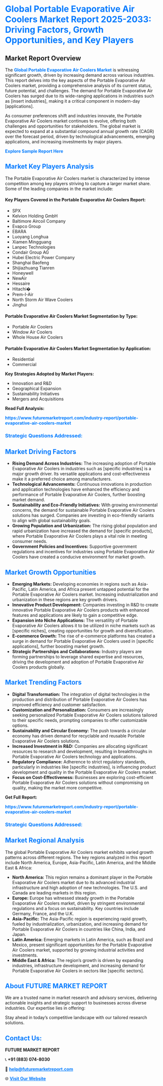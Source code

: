 <h1 style="color: #007BFF;">Global Portable Evaporative Air Coolers Market Report 2025-2033: Driving Factors, Growth Opportunities, and Key Players</h1>

<section id="overview">
<h2>Market Report Overview</h2>
<p>The <a href="https://www.futuremarketreport.com/industry-report/portable-evaporative-air-coolers-market" style="color: #007BFF; text-decoration: none;"><strong>Global Portable Evaporative Air Coolers Market</strong></a> is witnessing significant growth, driven by increasing demand across various industries. This report delves into the key aspects of the Portable Evaporative Air Coolers market, providing a comprehensive analysis of its current status, future potential, and challenges. The demand for Portable Evaporative Air Coolers has surged due to its wide-ranging applications in industries such as [insert industries], making it a critical component in modern-day [applications].</p>
<p>As consumer preferences shift and industries innovate, the Portable Evaporative Air Coolers market continues to evolve, offering both challenges and opportunities for stakeholders. The global market is expected to expand at a substantial compound annual growth rate (CAGR) over the forecast period, driven by technological advancements, emerging applications, and increasing investments by major players.</p>
</section>

<section id="overview">
<p><a href="https://www.futuremarketreport.com/request-sample/reportId=91343" style="color: #007BFF; text-decoration: none;"><strong>Explore Sample Report Here</strong></a></p>
</section>

<section id="key-players">
<h2 style="color: #007BFF;">Market Key Players Analysis</h2>
<p>The Portable Evaporative Air Coolers market is characterized by intense competition among key players striving to capture a larger market share. Some of the leading companies in the market include:</p>
<h4>Key Players Covered in the Portable Evaporative Air Coolers Report:</h4>
<ul><li>SPX</li><li>Kelvion Holding GmbH</li><li>Baltimore Aircoil Company</li><li>Evapco Group</li><li>EBARA</li><li>Luoyang Longhua</li><li>Xiamen Mingguang</li><li>Lanpec Technologies</li><li>Condair Group AG</li><li>Hubei Electric Power Company</li><li>Shanghai Baofeng</li><li>Shijiazhuang Tianren</li><li>Honeywell</li><li>NewAir</li><li>Hessaire</li><li>Hitachi�</li><li>Prem-I-Air</li><li>North Storm Air Wave Coolers</li><li>Jinghui</li></ul>
<h4>Portable Evaporative Air Coolers Market Segmentation by Type:</h4>
<ul><li>Portable Air Coolers</li><li>Window Air Coolers</li><li>Whole House Air Coolers</li></ul>

<h4>Portable Evaporative Air Coolers Market Segmentation by Application:</h4>
<ul><li>Residential</li><li>Commercial</li></ul>
<p><strong>Key Strategies Adopted by Market Players:</strong></p>
<ul>
<li>Innovation and R&D</li>
<li>Geographical Expansion</li>
<li>Sustainability Initiatives</li>
<li>Mergers and Acquisitions</li>
</ul>
</section>

<section>
<p><strong>Read Full Analysis: </strong></p><a href="https://www.futuremarketreport.com/industry-report/portable-evaporative-air-coolers-market" style="color: #007BFF; text-decoration: none;"><strong>https://www.futuremarketreport.com/industry-report/portable-evaporative-air-coolers-market</strong></a>
<h3 style="color: #007BFF;">Strategic Questions Addressed:</h3>
</section>

<section id="driving-factors">
<h2 style="color: #007BFF;">Market Driving Factors</h2>
<ul>
<li><strong>Rising Demand Across Industries:</strong> The increasing adoption of Portable Evaporative Air Coolers in industries such as [specific industries] is a major growth driver. Its versatile applications and cost-effectiveness make it a preferred choice among manufacturers.</li>
<li><strong>Technological Advancements:</strong> Continuous innovations in production and application technologies have enhanced the efficiency and performance of Portable Evaporative Air Coolers, further boosting market demand.</li>
<li><strong>Sustainability and Eco-Friendly Initiatives:</strong> With growing environmental concerns, the demand for sustainable Portable Evaporative Air Coolers solutions has surged. Companies are investing in eco-friendly variants to align with global sustainability goals.</li>
<li><strong>Growing Population and Urbanization:</strong> The rising global population and rapid urbanization have increased the demand for [specific products], where Portable Evaporative Air Coolers plays a vital role in meeting consumer needs.</li>
<li><strong>Government Policies and Incentives:</strong> Supportive government regulations and incentives for industries using Portable Evaporative Air Coolers have created a conducive environment for market growth.</li>
</ul>
</section>

<section id="growth-opportunities">
<h2 style="color: #007BFF;">Market Growth Opportunities</h2>
<ul>
<li><strong>Emerging Markets:</strong> Developing economies in regions such as Asia-Pacific, Latin America, and Africa present untapped potential for the Portable Evaporative Air Coolers market. Increasing industrialization and urbanization in these regions are key growth drivers.</li>
<li><strong>Innovative Product Development:</strong> Companies investing in R&D to create innovative Portable Evaporative Air Coolers products with enhanced features and applications are likely to gain a competitive edge.</li>
<li><strong>Expansion into Niche Applications:</strong> The versatility of Portable Evaporative Air Coolers allows it to be utilized in niche markets such as [specific niches], creating opportunities for growth and diversification.</li>
<li><strong>E-commerce Growth:</strong> The rise of e-commerce platforms has created a surge in demand for Portable Evaporative Air Coolers used in [specific applications], further boosting market growth.</li>
<li><strong>Strategic Partnerships and Collaborations:</strong> Industry players are forming partnerships to leverage shared expertise and resources, driving the development and adoption of Portable Evaporative Air Coolers products globally.</li>
</ul>
</section>

<section id="trending-factors">
<h2 style="color: #007BFF;">Market Trending Factors</h2>
<ul>
<li><strong>Digital Transformation:</strong> The integration of digital technologies in the production and distribution of Portable Evaporative Air Coolers has improved efficiency and customer satisfaction.</li>
<li><strong>Customization and Personalization:</strong> Consumers are increasingly seeking personalized Portable Evaporative Air Coolers solutions tailored to their specific needs, prompting companies to offer customizable options.</li>
<li><strong>Sustainability and Circular Economy:</strong> The push towards a circular economy has driven demand for recyclable and reusable Portable Evaporative Air Coolers solutions.</li>
<li><strong>Increased Investment in R&D:</strong> Companies are allocating significant resources to research and development, resulting in breakthroughs in Portable Evaporative Air Coolers technology and applications.</li>
<li><strong>Regulatory Compliance:</strong> Adherence to strict regulatory standards, particularly in industries like [specific industries], is influencing product development and quality in the Portable Evaporative Air Coolers market.</li>
<li><strong>Focus on Cost-Effectiveness:</strong> Businesses are exploring cost-efficient Portable Evaporative Air Coolers solutions without compromising on quality, making the market more competitive.</li>
</ul>
</section>

<section>
<p><strong>Get Full Report: </strong></p><a href="https://www.futuremarketreport.com/industry-report/portable-evaporative-air-coolers-market" style="color: #007BFF; text-decoration: none;"><strong>https://www.futuremarketreport.com/industry-report/portable-evaporative-air-coolers-market</strong></a>
<h3 style="color: #007BFF;">Strategic Questions Addressed:</h3>
</section>


<section id="regional-analysis">
<h2 style="color: #007BFF;">Market Regional Analysis</h2>
<p>The global Portable Evaporative Air Coolers market exhibits varied growth patterns across different regions. The key regions analyzed in this report include North America, Europe, Asia-Pacific, Latin America, and the Middle East & Africa:</p>
<ul>
<li><strong>North America:</strong> This region remains a dominant player in the Portable Evaporative Air Coolers market due to its advanced industrial infrastructure and high adoption of new technologies. The U.S. and Canada are leading markets in this region.</li>
<li><strong>Europe:</strong> Europe has witnessed steady growth in the Portable Evaporative Air Coolers market, driven by stringent environmental regulations and a focus on sustainability. Key countries include Germany, France, and the U.K.</li>
<li><strong>Asia-Pacific:</strong> The Asia-Pacific region is experiencing rapid growth, fueled by industrialization, urbanization, and increasing demand for Portable Evaporative Air Coolers in countries like China, India, and Japan.</li>
<li><strong>Latin America:</strong> Emerging markets in Latin America, such as Brazil and Mexico, present significant opportunities for the Portable Evaporative Air Coolers market, supported by growing industrial activities and investments.</li>
<li><strong>Middle East & Africa:</strong> The region’s growth is driven by expanding industries, infrastructure development, and increasing demand for Portable Evaporative Air Coolers in sectors like [specific sectors].</li>
</ul>
</section>

<footer>
<h2 style="color: #007BFF;">About FUTURE MARKET REPORT</h2>
<p>We are a trusted name in market research and advisory services, delivering actionable insights and strategic support to businesses across diverse industries. Our expertise lies in offering:</p>

<p>Stay ahead in today’s competitive landscape with our tailored research solutions.</p>

<h2 style="color: #007BFF;">Contact Us:</h2>
<p><strong>FUTURE MARKET REPORT</strong></p>
<p>📞 <strong>+91 (883) 074-8030</strong></p>
<p>📧 <strong><a href="mailto:help@futuremarketreport.com" style="color: #007BFF;">help@futuremarketreport.com</a></strong></p>
<p>🌐 <strong><a href="https://www.futuremarketreport.com/" style="color: #007BFF;">Visit Our Website</a></strong></p>
</footer>